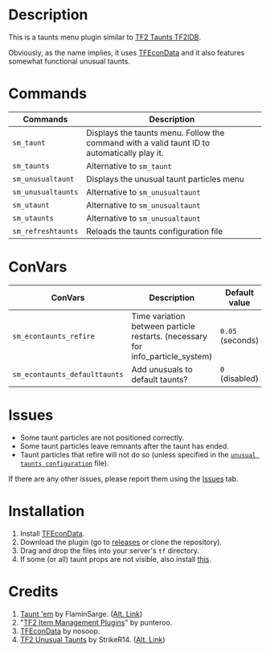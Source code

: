# Description

This is a taunts menu plugin similar to [TF2 Taunts TF2IDB](https://github.com/fakuivan/TF2-Taunts-TF2IDB).

Obviously, as the name implies, it uses [TFEconData](https://github.com/nosoop/SM-TFEconData) and it also features somewhat functional unusual taunts.

# Commands

  | Commands           | Description                                                                                  |
  |--------------------|--------------------------------------------------------------------------------------------- |
  | `sm_taunt`         | Displays the taunts menu. Follow the command with a valid taunt ID to automatically play it. |
  | `sm_taunts`        | Alternative to `sm_taunt`                                                                    |
  | `sm_unusualtaunt`  | Displays the unusual taunt particles menu                                                    |
  | `sm_unusualtaunts` | Alternative to `sm_unusualtaunt`                                                             |
  | `sm_utaunt`        | Alternative to `sm_unusualtaunt`                                                             |
  | `sm_utaunts`       | Alternative to `sm_unusualtaunt`                                                             |
  | `sm_refreshtaunts` | Reloads the taunts configuration file                                                        |

# ConVars

  | ConVars                       | Description                                                                    | Default value    |
  |-------------------------------|--------------------------------------------------------------------------------|------------------|
  | `sm_econtaunts_refire`        | Time variation between particle restarts. (necessary for info_particle_system) | `0.05` (seconds) |
  | `sm_econtaunts_defaulttaunts` | Add unusuals to default taunts?                                                | `0` (disabled)   |

# Issues

* Some taunt particles are not positioned correctly.
* Some taunt particles leave remnants after the taunt has ended.
* Taunt particles that refire will not do so (unless specified in the [`unusual taunts configuration`](https://github.com/x07x08/TF2-Econ-Taunts/tree/main/addons/sourcemod/configs/econtaunts) file).

If there are any other issues, please report them using the [Issues](https://github.com/x07x08/TF2-Econ-Taunts/issues) tab.

# Installation

1. Install [TFEconData](https://github.com/nosoop/SM-TFEconData).
2. Download the plugin (go to [releases](https://github.com/x07x08/TF2-Econ-Taunts/releases) or clone the repository).
3. Drag and drop the files into your server's `tf` directory.
4. If some (or all) taunt props are not visible, also install [this](https://forums.alliedmods.net/showpost.php?p=2796688&postcount=19).

# Credits

1. [Taunt 'em](https://forums.alliedmods.net/showthread.php?p=2157489) by FlaminSarge. ([Alt. Link](https://github.com/FlaminSarge/tf_tauntem))
2. "[TF2 Item Management Plugins](https://github.com/punteroo/TF2-Item-Plugins)" by punteroo.
3. [TFEconData](https://github.com/nosoop/SM-TFEconData) by nosoop.
4. [TF2 Unusual Taunts](https://forums.alliedmods.net/showthread.php?p=2722944) by StrikeR14. ([Alt. Link](https://github.com/nushnush/TF2-Unusual-Taunts))

